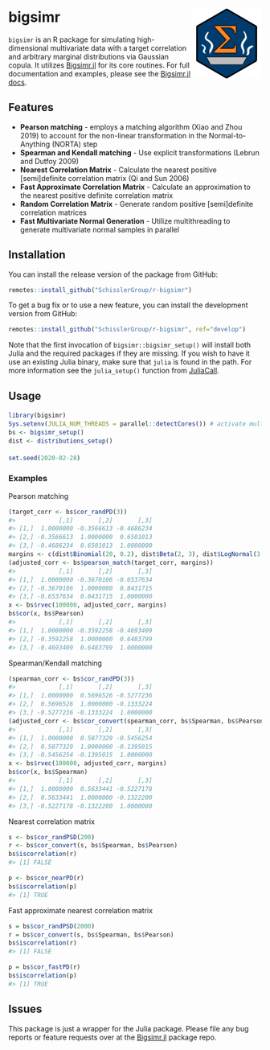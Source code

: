 
<!-- README.md is generated from README.Rmd. Please edit that file -->

# bigsimr <a href='https://github.com/SchisslerGroup/r-bigsimr'><img src='man/figures/logo.png' align="right" height="139" /></a>

`bigsimr` is an R package for simulating high-dimensional multivariate
data with a target correlation and arbitrary marginal distributions via
Gaussian copula. It utilizes
[Bigsimr.jl](https://github.com/SchisslerGroup/Bigsimr.jl) for its core
routines. For full documentation and examples, please see the
[Bigsimr.jl docs](https://SchisslerGroup.github.io/Bigsimr.jl/stable/).

## Features

-   **Pearson matching** - employs a matching algorithm (Xiao and
    Zhou 2019) to account for the non-linear transformation in the
    Normal-to-Anything (NORTA) step
-   **Spearman and Kendall matching** - Use explicit transformations
    (Lebrun and Dutfoy 2009)
-   **Nearest Correlation Matrix** - Calculate the nearest positive
    [semi]definite correlation matrix (Qi and Sun 2006)
-   **Fast Approximate Correlation Matrix** - Calculate an approximation
    to the nearest positive definite correlation matrix
-   **Random Correlation Matrix** - Generate random positive
    [semi]definite correlation matrices
-   **Fast Multivariate Normal Generation** - Utilize multithreading to
    generate multivariate normal samples in parallel

## Installation

You can install the release version of the package from GitHub:

``` r
remotes::install_github("SchisslerGroup/r-bigsimr")
```

To get a bug fix or to use a new feature, you can install the
development version from GitHub:

``` r
remotes::install_github("SchisslerGroup/r-bigsimr", ref="develop")
```

Note that the first invocation of `bigsimr::bigsimr_setup()` will
install both Julia and the required packages if they are missing. If you
wish to have it use an existing Julia binary, make sure that `julia` is
found in the path. For more information see the `julia_setup()` function
from [JuliaCall](https://github.com/Non-Contradiction/JuliaCall).

## Usage

``` r
library(bigsimr)
Sys.setenv(JULIA_NUM_THREADS = parallel::detectCores()) # activate multithreading
bs <- bigsimr_setup()
dist <- distributions_setup()

set.seed(2020-02-28)
```

### Examples

Pearson matching

``` r
(target_corr <- bs$cor_randPD(3))
#>            [,1]       [,2]       [,3]
#> [1,]  1.0000000 -0.3566613 -0.4686234
#> [2,] -0.3566613  1.0000000  0.6501013
#> [3,] -0.4686234  0.6501013  1.0000000
margins <- c(dist$Binomial(20, 0.2), dist$Beta(2, 3), dist$LogNormal(3, 1))
(adjusted_corr <- bs$pearson_match(target_corr, margins))
#>            [,1]       [,2]       [,3]
#> [1,]  1.0000000 -0.3670106 -0.6537634
#> [2,] -0.3670106  1.0000000  0.8431715
#> [3,] -0.6537634  0.8431715  1.0000000
x <- bs$rvec(100000, adjusted_corr, margins)
bs$cor(x, bs$Pearson)
#>            [,1]       [,2]       [,3]
#> [1,]  1.0000000 -0.3592258 -0.4693409
#> [2,] -0.3592258  1.0000000  0.6483799
#> [3,] -0.4693409  0.6483799  1.0000000
```

Spearman/Kendall matching

``` r
(spearman_corr <- bs$cor_randPD(3))
#>            [,1]       [,2]       [,3]
#> [1,]  1.0000000  0.5696526 -0.5277236
#> [2,]  0.5696526  1.0000000 -0.1333224
#> [3,] -0.5277236 -0.1333224  1.0000000
(adjusted_corr <- bs$cor_convert(spearman_corr, bs$Spearman, bs$Pearson))
#>            [,1]       [,2]       [,3]
#> [1,]  1.0000000  0.5877329 -0.5456254
#> [2,]  0.5877329  1.0000000 -0.1395015
#> [3,] -0.5456254 -0.1395015  1.0000000
x <- bs$rvec(100000, adjusted_corr, margins)
bs$cor(x, bs$Spearman)
#>            [,1]       [,2]       [,3]
#> [1,]  1.0000000  0.5633441 -0.5227178
#> [2,]  0.5633441  1.0000000 -0.1322200
#> [3,] -0.5227178 -0.1322200  1.0000000
```

Nearest correlation matrix

``` r
s <- bs$cor_randPSD(200)
r <- bs$cor_convert(s, bs$Spearman, bs$Pearson)
bs$iscorrelation(r)
#> [1] FALSE
```

``` r
p <- bs$cor_nearPD(r)
bs$iscorrelation(p)
#> [1] TRUE
```

Fast approximate nearest correlation matrix

``` r
s = bs$cor_randPSD(2000)
r = bs$cor_convert(s, bs$Spearman, bs$Pearson)
bs$iscorrelation(r)
#> [1] FALSE
```

``` r
p = bs$cor_fastPD(r)
bs$iscorrelation(p)
#> [1] TRUE
```

## Issues

This package is just a wrapper for the Julia package. Please file any
bug reports or feature requests over at the
[Bigsimr.jl](https://github.com/SchisslerGroup/Bigsimr.jl/issues)
package repo.
